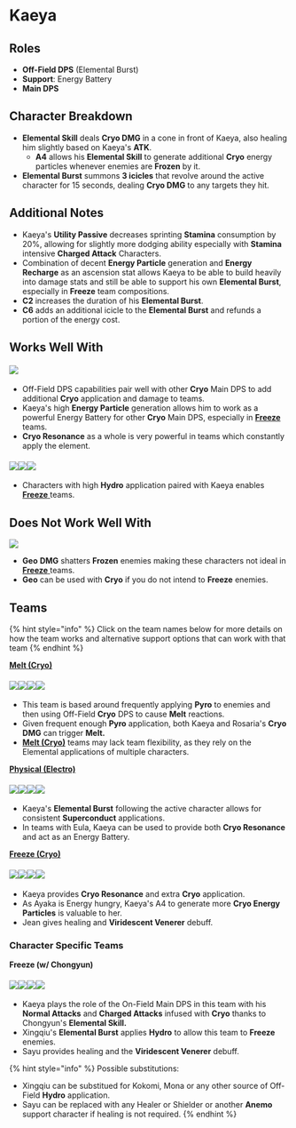 # Kaeya

## Roles

* **Off-Field DPS** (Elemental Burst)
* **Support**: Energy Battery
* **Main DPS**

## Character Breakdown

* **Elemental Skill** deals **Cryo DMG** in a cone in front of Kaeya, also healing him slightly based on Kaeya's **ATK**.
  * **A4** allows his **Elemental Skill** to generate additional **Cryo** energy particles whenever enemies are **Frozen** by it.
* **Elemental Burst** summons **3 icicles** that revolve around the active character for 15 seconds, dealing **Cryo DMG** to any targets they hit.

## Additional Notes

* Kaeya's **Utility Passive** decreases sprinting **Stamina** consumption by 20%, allowing for slightly more dodging ability especially with **Stamina** intensive **Charged Attack** Characters.
* Combination of decent **Energy Particle** generation and **Energy Recharge** as an ascension stat allows Kaeya to be able to build heavily into damage stats and still be able to support his own **Elemental Burst**, especially in **Freeze** team compositions.
* **C2** increases the duration of his **Elemental Burst**.
* **C6** adds an additional icicle to the **Elemental Burst** and refunds a portion of the energy cost.

## Works Well With

#### ![](../../.gitbook/assets/ui\_icon\_cryo.webp)

* Off-Field DPS capabilities pair well with other **Cryo** Main DPS to add additional **Cryo** application and damage to teams.
* Kaeya's high **Energy Particle** generation allows him to work as a powerful Energy Battery for other **Cryo** Main DPS, especially in [**Freeze** ](../../teams/freeze.md)teams.
* **Cryo Resonance** as a whole is very powerful in teams which constantly apply the element.

#### ![](../../.gitbook/assets/ui\_avataricon\_xingqiu.png)![](../../.gitbook/assets/ui\_avataricon\_barbara.png)![](../../.gitbook/assets/ui\_avataricon\_mona.png)

* Characters with high **Hydro** application paired with Kaeya enables [**Freeze** ](../../teams/freeze.md)teams.

## Does Not Work Well With​

****![](../../.gitbook/assets/ui\_icon\_geo.webp)****

* **Geo** **DMG** shatters **Frozen** enemies making these characters not ideal in [**Freeze** ](../../teams/freeze.md)teams.
* **Geo** can be used with **Cryo** if you do not intend to **Freeze** enemies.

## Teams

{% hint style="info" %}
Click on the team names below for more details on how the team works and alternative support options that can work with that team
{% endhint %}

[**Melt (Cryo)**](../../teams/reverse-melt.md)

#### ![](../../.gitbook/assets/ui\_avataricon\_rosaria.png)![](../../.gitbook/assets/ui\_avataricon\_xiangling.png)![](../../.gitbook/assets/ui\_avataricon\_kaeya.png)![](../../.gitbook/assets/ui\_avataricon\_bennett.png)

* This team is based around frequently applying **Pyro** to enemies and then using Off-Field **Cryo** DPS to cause **Melt** reactions.
* Given frequent enough **Pyro** application, both Kaeya and Rosaria's **Cryo DMG** can trigger **Melt.**
* [**Melt (Cryo)**](../../teams/reverse-melt.md) teams may lack team flexibility, as they rely on the Elemental applications of multiple characters.

[**Physical (Electro)**](../../teams/physical.md)

#### ![](../../.gitbook/assets/ui\_avataricon\_razor.png)![](../../.gitbook/assets/ui\_avataricon\_kaeya.png)![](../../.gitbook/assets/ui\_avataricon\_fischl.png)![](../../.gitbook/assets/ui\_avataricon\_zhongli.png)

* Kaeya's **Elemental Burst** following the active character allows for consistent **Superconduct** applications.
* In teams with Eula, Kaeya can be used to provide both **Cryo Resonance** and act as an Energy Battery.

[**Freeze (Cryo)**](../../teams/freeze.md)

#### ![](../../.gitbook/assets/ui\_avataricon\_ayaka.png)![](../../.gitbook/assets/ui\_avataricon\_xingqiu.png)![](../../.gitbook/assets/ui\_avataricon\_kaeya.png)![](../../.gitbook/assets/ui\_avataricon\_jean.png)

* Kaeya provides **Cryo Resonance** and extra **Cryo** application.
* As Ayaka is Energy hungry, Kaeya's A4 to generate more **Cryo Energy Particles** is valuable to her.
* Jean gives healing and **Viridescent Venerer** debuff.

### Character Specific Teams

**Freeze (w/ Chongyun)**

#### ![](../../.gitbook/assets/ui\_avataricon\_kaeya.png)![](../../.gitbook/assets/ui\_avataricon\_xingqiu.png)![](../../.gitbook/assets/ui\_avataricon\_chongyun.png)![](../../.gitbook/assets/ui\_avataricon\_sayu.png)

* Kaeya plays the role of the On-Field Main DPS in this team with his **Normal Attacks** and **Charged Attacks** infused with **Cryo** thanks to Chongyun's **Elemental Skill.**
* Xingqiu's **Elemental Burst** applies **Hydro** to allow this team to **Freeze** enemies.
* Sayu provides healing and the **Viridescent Venerer** debuff.

{% hint style="info" %}
Possible substitutions:

* Xingqiu can be substitued for Kokomi, Mona or any other source of Off-Field **Hydro** application.
* Sayu can be replaced with any Healer or Shielder or another **Anemo** support character if healing is not required.
{% endhint %}
